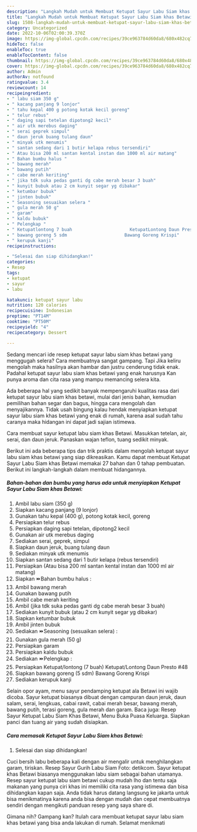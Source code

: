 ```yaml
---
description: "Langkah Mudah untuk Membuat Ketupat Sayur Labu Siam khas Betawi yang Menggugah Selera, Buat Buka Puasa}"
title: "Langkah Mudah untuk Membuat Ketupat Sayur Labu Siam khas Betawi yang Menggugah Selera, Buat Buka Puasa}"
slug: 1508-langkah-mudah-untuk-membuat-ketupat-sayur-labu-siam-khas-betawi-yang-menggugah-selera-buat-buka-puasa
category: Uncategorized
date: 2022-10-06T02:00:39.370Z
image: https://img-global.cpcdn.com/recipes/39ce963784d60da8/680x482cq70/ketupat-sayur-labu-siam-khas-betawi-foto-resep-utama.jpg
hideToc: false
enableToc: true
enableTocContent: false
thumbnail: https://img-global.cpcdn.com/recipes/39ce963784d60da8/680x482cq70/ketupat-sayur-labu-siam-khas-betawi-foto-resep-utama.jpg
cover: https://img-global.cpcdn.com/recipes/39ce963784d60da8/680x482cq70/ketupat-sayur-labu-siam-khas-betawi-foto-resep-utama.jpg
author: Admin
authorAv: notfound
ratingvalue: 3.4
reviewcount: 14
recipeingredient:
- " labu siam 350 g"
- " kacang panjang 9 lonjor"
- " tahu kepal 400 g potong kotak kecil goreng"
- " telur rebus"
- " daging sapi tetelan dipotong2 kecil"
- " air utk merebus daging"
- " serai geprek simpul"
- " daun jeruk buang tulang daun"
- " minyak utk menumis"
- " santan sedang dari 1 butir kelapa rebus tersendiri"
- " Atau bisa 200 ml santan kental instan dan 1000 ml air matang"
- " Bahan bumbu halus "
- " bawang merah"
- " bawang putih"
- " cabe merah keriting"
- " jika tdk suka pedas ganti dg cabe merah besar 3 buah"
- " kunyit bubuk atau 2 cm kunyit segar yg dibakar"
- " ketumbar bubuk"
- " jinten bubuk"
- " Seasoning sesuaikan selera "
- " gula merah 50 g"
- " garam"
- " kaldu bubuk"
- " Pelengkap "
- " Ketupatlontong 7 buah                      KetupatLontong Daun Presto 48"
- " bawang goreng 5 sdm                      Bawang Goreng Krispi"
- " kerupuk kanji"
recipeinstructions:

- "Selesai dan siap dihidangkan!"
categories:
- Resep
tags:
- ketupat
- sayur
- labu

katakunci: ketupat sayur labu 
nutrition: 120 calories
recipecuisine: Indonesian
preptime: "PT14M"
cooktime: "PT50M"
recipeyield: "4"
recipecategory: Dessert

---
```



Sedang mencari ide resep ketupat sayur labu siam khas betawi yang menggugah selera? Cara membuatnya sangat gampang. Tapi Jika keliru mengolah maka hasilnya akan hambar dan justru cenderung tidak enak. Padahal ketupat sayur labu siam khas betawi yang enak harusnya Kan punya aroma dan cita rasa yang mampu memancing selera kita.


Ada beberapa hal yang sedikit banyak mempengaruhi kualitas rasa dari ketupat sayur labu siam khas betawi, mulai dari jenis bahan, kemudian pemilihan bahan segar dan bagus, hingga cara mengolah dan menyajikannya. Tidak usah bingung kalau hendak menyiapkan ketupat sayur labu siam khas betawi yang enak di rumah, karena asal sudah tahu caranya maka hidangan ini dapat jadi sajian istimewa.

Cara membuat sayur ketupat labu siam khas Betawi. Masukkan tetelan, air, serai, dan daun jeruk. Panaskan wajan teflon, tuang sedikit minyak.


Berikut ini ada beberapa tips dan trik praktis dalam mengolah ketupat sayur labu siam khas betawi yang siap dikreasikan. Kamu dapat membuat Ketupat Sayur Labu Siam khas Betawi memakai 27 bahan dan 0 tahap pembuatan. Berikut ini langkah-langkah dalam membuat hidangannya.

<!--inarticleads1-->

##### Bahan-bahan dan bumbu yang harus ada untuk menyiapkan Ketupat Sayur Labu Siam khas Betawi:

1. Ambil  labu siam (350 g)
1. Siapkan  kacang panjang (9 lonjor)
1. Gunakan  tahu kepal (400 g), potong kotak kecil, goreng
1. Persiapkan  telur rebus
1. Persiapkan  daging sapi tetelan, dipotong2 kecil
1. Gunakan  air utk merebus daging
1. Sediakan  serai, geprek, simpul
1. Siapkan  daun jeruk, buang tulang daun
1. Sediakan  minyak utk menumis
1. Siapkan  santan sedang dari 1 butir kelapa (rebus tersendiri)
1. Persiapkan  (Atau bisa 200 ml santan kental instan dan 1000 ml air matang)
1. Siapkan  ⏩Bahan bumbu halus :
1. Ambil  bawang merah
1. Gunakan  bawang putih
1. Ambil  cabe merah keriting
1. Ambil  (jika tdk suka pedas ganti dg cabe merah besar 3 buah)
1. Sediakan  kunyit bubuk (atau 2 cm kunyit segar yg dibakar)
1. Siapkan  ketumbar bubuk
1. Ambil  jinten bubuk
1. Sediakan  ⏩Seasoning (sesuaikan selera) :
1. Gunakan  gula merah (50 g)
1. Persiapkan  garam
1. Persiapkan  kaldu bubuk
1. Sediakan  ⏩Pelengkap :
1. Persiapkan  Ketupat/lontong (7 buah)                      Ketupat/Lontong Daun Presto #48
1. Siapkan  bawang goreng (5 sdm)                      Bawang Goreng Krispi
1. Sediakan  kerupuk kanji


Selain opor ayam, menu sayur pendamping ketupat ala Betawi ini wajib dicoba. Sayur ketupat biasanya dibuat dengan campuran daun jeruk, daun salam, serai, lengkuas, cabai rawit, cabai merah besar, bawang merah, bawang putih, terasi goreng, gula merah dan garam. Baca juga: Resep Sayur Ketupat Labu Siam Khas Betawi, Menu Buka Puasa Keluarga. Siapkan panci dan tuang air yang sudah disiapkan. 

<!--inarticleads2-->

##### Cara memasak Ketupat Sayur Labu Siam khas Betawi:


1. Selesai dan siap dihidangkan!

Cuci bersih labu beberapa kali dengan air mengalir untuk menghilangkan garam, tiriskan. Resep Sayur Gurih Labu Siam Foto: detikcom. Sayur ketupat khas Betawi biasanya menggunakan labu siam sebagai bahan utamanya. Resep sayur ketupat labu siam betawi cukup mudah lho dan tentu saja makanan yang punya ciri khas ini memiliki cita rasa yang istimewa dan bisa dihidangkan kapan saja. Anda tidak harus datang langsung ke jakarta untuk bisa menikmatinya karena anda bisa dengan mudah dan cepat membuatnya sendiri dengan mengikuti panduan resep yang saya share di. 

Gimana nih? Gampang kan? Itulah cara membuat ketupat sayur labu siam khas betawi yang bisa anda lakukan di rumah. Selamat menikmati
